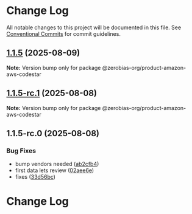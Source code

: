# Change Log

All notable changes to this project will be documented in this file.
See [Conventional Commits](https://conventionalcommits.org) for commit guidelines.

## [1.1.5](https://github.com/zerobias-org/product/compare/@zerobias-org/product-amazon-aws-codestar@1.1.5-rc.1...@zerobias-org/product-amazon-aws-codestar@1.1.5) (2025-08-09)

**Note:** Version bump only for package @zerobias-org/product-amazon-aws-codestar





## [1.1.5-rc.1](https://github.com/zerobias-org/product/compare/@zerobias-org/product-amazon-aws-codestar@1.1.5-rc.0...@zerobias-org/product-amazon-aws-codestar@1.1.5-rc.1) (2025-08-08)

**Note:** Version bump only for package @zerobias-org/product-amazon-aws-codestar





## 1.1.5-rc.0 (2025-08-08)


### Bug Fixes

* bump vendors needed ([ab2cfb4](https://github.com/zerobias-org/product/commit/ab2cfb4a9cf2e3008e08b068f98011fec096c932))
* first data lets review ([02aee6e](https://github.com/zerobias-org/product/commit/02aee6e8c4f11675de7c63a00f4c8254a67a4dd7))
* fixes ([33d56bc](https://github.com/zerobias-org/product/commit/33d56bcaedf3fa5e3939a33c0fb57eda53539d05))





# Change Log
